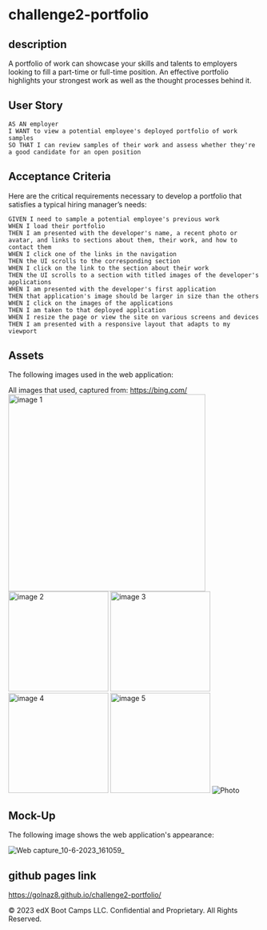 # challenge2-portfolio

## description

A portfolio of work can showcase your skills and talents to employers looking to fill a part-time or full-time position. An effective portfolio highlights your strongest work as well as the thought processes behind it. 

## User Story

```
AS AN employer
I WANT to view a potential employee's deployed portfolio of work samples
SO THAT I can review samples of their work and assess whether they're a good candidate for an open position
```

## Acceptance Criteria

Here are the critical requirements necessary to develop a portfolio that satisfies a typical hiring manager’s needs:

```
GIVEN I need to sample a potential employee's previous work
WHEN I load their portfolio
THEN I am presented with the developer's name, a recent photo or avatar, and links to sections about them, their work, and how to contact them
WHEN I click one of the links in the navigation
THEN the UI scrolls to the corresponding section
WHEN I click on the link to the section about their work
THEN the UI scrolls to a section with titled images of the developer's applications
WHEN I am presented with the developer's first application
THEN that application's image should be larger in size than the others
WHEN I click on the images of the applications
THEN I am taken to that deployed application
WHEN I resize the page or view the site on various screens and devices
THEN I am presented with a responsive layout that adapts to my viewport
```



## Assets

The following images used in the web application:

All images that used, captured from: https://bing.com/
<img width="394" alt="image 1" src="https://github.com/Golnaz8/challenge2-portfolio/assets/133593128/fcb504ac-6599-4e7d-a2b0-ae04fbb6ae96">
<img width="200" alt="image 2" src="https://github.com/Golnaz8/challenge2-portfolio/assets/133593128/ed9377a8-279b-4642-b78f-29958a2cfe7a">
<img width="200" alt="image 3" src="https://github.com/Golnaz8/challenge2-portfolio/assets/133593128/0e978894-29df-4c33-9da6-d2aae1f03165">
<img width="200" alt="image 4" src="https://github.com/Golnaz8/challenge2-portfolio/assets/133593128/9cef9d33-891e-4389-a042-b80a6dcaf442">
<img width="200" alt="image 5" src="https://github.com/Golnaz8/challenge2-portfolio/assets/133593128/db41667d-7a22-4e28-94a9-8cfed36d590e">
![Photo](https://github.com/Golnaz8/challenge2-portfolio/assets/133593128/75d131b2-6230-46bb-a2a5-4dfec9dab3da)


## Mock-Up

The following image shows the web application's appearance:

![Web capture_10-6-2023_161059_](https://github.com/Golnaz8/challenge2-portfolio/assets/133593128/e2fe12b2-1e70-4295-98be-a51b92f5c1f8)




## github pages link

https://golnaz8.github.io/challenge2-portfolio/




© 2023 edX Boot Camps LLC. Confidential and Proprietary. All Rights Reserved.